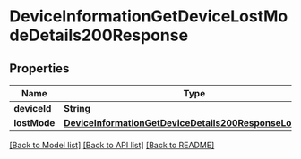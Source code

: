 # DeviceInformationGetDeviceLostModeDetails200Response

## Properties
Name | Type | Description | Notes
------------ | ------------- | ------------- | -------------
**deviceId** | **String** |  | [optional] 
**lostMode** | [**DeviceInformationGetDeviceDetails200ResponseLostMode**](DeviceInformationGetDeviceDetails200ResponseLostMode.md) |  | [optional] 

[[Back to Model list]](../README.md#documentation-for-models) [[Back to API list]](../README.md#documentation-for-api-endpoints) [[Back to README]](../README.md)


